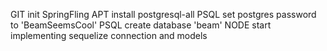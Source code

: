 GIT init SpringFling
APT install postgresql-all
PSQL set postgres password to 'BeamSeemsCool'
PSQL create database 'beam'
NODE start implementing sequelize connection and models
